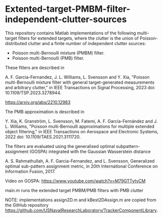 # Extented-target-PMBM-filter-independent-clutter-sources
This repository contains Matlab implementations of the following multi-target filters for extended targets, where the clutter is the union of Poisson-distributed clutter and a finite number of independent clutter sources:

* Poisson multi-Bernoulli mixture (PMBM) filter.
* Poisson multi-Bernoulli (PMB) filter.

These filters are described in

A. F. Garcia-Fernandez, J. L. Williams, L. Svensson and Y. Xia, "Poisson multi-Bernoulli mixture filter with general target-generated measurements and arbitrary clutter," in IEEE Transactions on Signal Processing, 2023 doi: 10.1109/TSP.2023.3278944.

https://arxiv.org/abs/2210.12983

The PMB approximation is described in 

Y. Xia, K. Granström, L. Svensson, M. Fatemi, A. F. García-Fernández and J. L. Williams, "Poisson multi-Bernoulli approximations for multiple extended object filtering," in IEEE Transactions on Aerospace and Electronic Systems, 2022 doi: 10.1109/TAES.2021.3111720.

The filters are evaluated using the generalised optimal subpattern-assignment (GOSPA) integrated with the Gaussian Wasserstein distance

A. S. Rahmathullah, A. F. Garcia-Fernandez, and L. Svensson, Generalized optimal sub-pattern assignment metric, in 20th International Conference on Information Fusion, 2017.

Video on GOSPA: https://www.youtube.com/watch?v=M79GTTytvCM

main.m runs the extended target PMBM/PMB filters with PMB clutter

NOTE: implementations assign2D.m and kBest2DAssign.m are copied from the GitHub repository https://github.com/USNavalResearchLaboratory/TrackerComponentLibrary.
